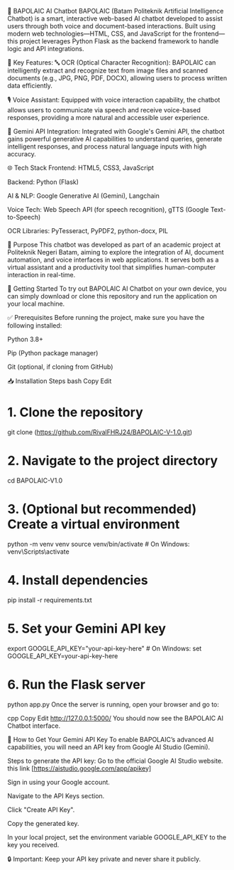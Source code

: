 💬 BAPOLAIC AI Chatbot
BAPOLAIC (Batam Politeknik Artificial Intelligence Chatbot) is a smart, interactive web-based AI chatbot developed to assist users through both voice and document-based interactions. Built using modern web technologies—HTML, CSS, and JavaScript for the frontend—this project leverages Python Flask as the backend framework to handle logic and API integrations.

🔧 Key Features:
🔤 OCR (Optical Character Recognition): BAPOLAIC can intelligently extract and recognize text from image files and scanned documents (e.g., JPG, PNG, PDF, DOCX), allowing users to process written data efficiently.

🎙️ Voice Assistant: Equipped with voice interaction capability, the chatbot allows users to communicate via speech and receive voice-based responses, providing a more natural and accessible user experience.

🤖 Gemini API Integration: Integrated with Google's Gemini API, the chatbot gains powerful generative AI capabilities to understand queries, generate intelligent responses, and process natural language inputs with high accuracy.

🌐 Tech Stack
Frontend: HTML5, CSS3, JavaScript

Backend: Python (Flask)

AI & NLP: Google Generative AI (Gemini), Langchain

Voice Tech: Web Speech API (for speech recognition), gTTS (Google Text-to-Speech)

OCR Libraries: PyTesseract, PyPDF2, python-docx, PIL

📌 Purpose
This chatbot was developed as part of an academic project at Politeknik Negeri Batam, aiming to explore the integration of AI, document automation, and voice interfaces in web applications. It serves both as a virtual assistant and a productivity tool that simplifies human-computer interaction in real-time.

🚀 Getting Started
To try out BAPOLAIC AI Chatbot on your own device, you can simply download or clone this repository and run the application on your local machine.

✅ Prerequisites
Before running the project, make sure you have the following installed:

Python 3.8+

Pip (Python package manager)

Git (optional, if cloning from GitHub)

📥 Installation Steps
bash
Copy
Edit
# 1. Clone the repository
git clone (https://github.com/RivalFHRJ24/BAPOLAIC-V-1.0.git)

# 2. Navigate to the project directory
cd BAPOLAIC-V1.0

# 3. (Optional but recommended) Create a virtual environment
python -m venv venv
source venv/bin/activate  # On Windows: venv\Scripts\activate

# 4. Install dependencies
pip install -r requirements.txt

# 5. Set your Gemini API key
export GOOGLE_API_KEY="your-api-key-here"  # On Windows: set GOOGLE_API_KEY=your-api-key-here

# 6. Run the Flask server
python app.py
Once the server is running, open your browser and go to:

cpp
Copy
Edit
http://127.0.0.1:5000/
You should now see the BAPOLAIC AI Chatbot interface.

🔑 How to Get Your Gemini API Key
To enable BAPOLAIC’s advanced AI capabilities, you will need an API key from Google AI Studio (Gemini).

Steps to generate the API key:
Go to the official Google AI Studio website. this link [https://aistudio.google.com/app/apikey]

Sign in using your Google account.

Navigate to the API Keys section.

Click "Create API Key".

Copy the generated key.

In your local project, set the environment variable GOOGLE_API_KEY to the key you received.

🔒 Important: Keep your API key private and never share it publicly.
